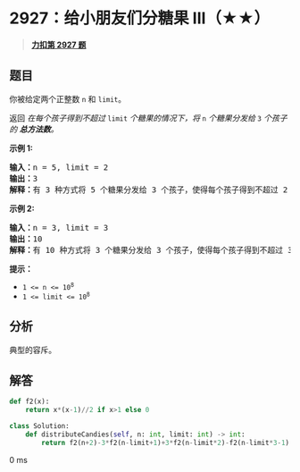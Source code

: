 # 2927：给小朋友们分糖果 III（★★）


> <u>**[力扣第 2927 题](https://leetcode.cn/problems/distribute-candies-among-children-iii/)**</u>

## 题目

<p>你被给定两个正整数 <code>n</code> 和 <code>limit</code>。</p>

<p>返回 <em>在每个孩子得到不超过 </em><code>limit</code><em> 个糖果的情况下，将</em> <code>n</code> <em>个糖果分发给</em> <code>3</code> <em>个孩子的 <strong>总方法数</strong>。</em></p>



<p><b>示例 1:</b></p>

<pre>
<b>输入：</b>n = 5, limit = 2
<b>输出：</b>3
<b>解释：</b>有 3 种方式将 5 个糖果分发给 3 个孩子，使得每个孩子得到不超过 2 个糖果：(1, 2, 2), (2, 1, 2) 和 (2, 2, 1)。
</pre>

<p><b>示例 2:</b></p>

<pre>
<b>输入：</b>n = 3, limit = 3
<b>输出：</b>10
<b>解释：</b>有 10 种方式将 3 个糖果分发给 3 个孩子，使得每个孩子得到不超过 3 个糖果：(0, 0, 3), (0, 1, 2), (0, 2, 1), (0, 3, 0), (1, 0, 2), (1, 1, 1), (1, 2, 0), (2, 0, 1), (2, 1, 0) 和 (3, 0, 0)。
</pre>



<p><b>提示：</b></p>

<ul>
<li><code>1 &lt;= n &lt;= 10<sup>8</sup></code></li>
<li><code>1 &lt;= limit &lt;= 10<sup>8</sup></code></li>
</ul>




## 分析

典型的容斥。
## 解答

```python
def f2(x):
    return x*(x-1)//2 if x>1 else 0

class Solution:
    def distributeCandies(self, n: int, limit: int) -> int:
        return f2(n+2)-3*f2(n-limit+1)+3*f2(n-limit*2)-f2(n-limit*3-1)
```
0 ms
